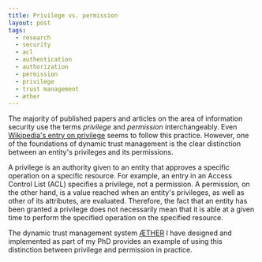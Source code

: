 ```yaml
---
title: Privilege vs. permission
layout: post
tags:
  - research
  - security
  - acl
  - authentication
  - authorization
  - permission
  - privilege
  - trust management
  - æther
---
```

The majority of published papers and articles on the area of information security
use the terms *privilege* and *permission* interchangeably. Even [Wikipedia's entry
on privilege](http://en.wikipedia.org/wiki/Privilege_(computer_science)) seems to
follow this practice. However, one of the foundations of dynamic trust management
is the clear distinction between an entity's privileges and its permissions.

A privilege is an authority given to an entity that approves a specific operation
on a specific resource. For example, an entry in an Access Control List (ACL)
specifies a privilege, not a permission. A permission, on the other hand, is a value
reached when an entity's privileges, as well as other of its attributes, are evaluated.
Therefore, the fact that an entity has been granted a privilege does not necessarily
mean that it is able at a given time to perform the specified operation on the
specified resource.

The dynamic trust management system
[&AElig;THER](http://www.mee.tcd.ie/~ledoyle/EMERGINGNETWORKS/pages/aether.htm) I
have designed and implemented as part of my PhD provides an example of using this
distinction between privilege and permission in practice.
